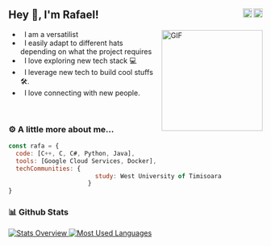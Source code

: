 ## Hey 👋, I'm Rafael!     <a href='https://www.linkedin.com/in/tot-rafael-2bb971202/'><img align='right' alt="linkedin" src="https://raw.githubusercontent.com/rahul-jha98/rahul-jha98/561d474902b59c7429ec22bb73e225696c27b202/assets/linkedin.svg" height='18px'/></a>    <a href='https://twitter.com/TotRafael3/'><img align='right' alt="twitter" src="https://raw.githubusercontent.com/rahul-jha98/rahul-jha98/561d474902b59c7429ec22bb73e225696c27b202/assets/twitter.svg" height='18px'/></a>


<img align="right" alt="GIF" src="https://raw.githubusercontent.com/rahul-jha98/rahul-jha98/main/techstack.gif" width="200px"/>

- &nbsp; I am a versatilist
- &nbsp; I easily adapt to different hats depending on what the project requires
- &nbsp; I love exploring new tech stack 💻 
- &nbsp; I leverage new tech to build cool stuffs 🛠️. 
- &nbsp; I love connecting with new people.

<br/>
 

### ⚙️  A little more about me...  


```javascript
const rafa = {
  code: [C++, C, C#, Python, Java],
  tools: [Google Cloud Services, Docker],
  techCommunities: {
                        study: West University of Timisoara
                      }
}
```
### 📊 Github Stats
<a href='https://github.com/rahul-jha98/github-stats-transparent'>
 
![Stats Overview](https://raw.githubusercontent.com/Rafa2212/github-stats-transparent/output/generated/overview.svg)
![Most Used Languages](https://raw.githubusercontent.com/Rafa2212/github-stats-transparent/output/generated/languages.svg)

</a>
